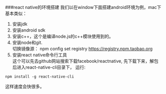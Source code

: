 ###react native的环境搭建
我们以在window下面搭建android环境为例，mac下基本类似：<br />
1. 安装jdk <br />
2. 安装android sdk <br />
3. 安装c++，这个是编译node.js的c++模块使用到的。<br />
4. 安装node和git.<br />
切换镜像源：
npm config set registry https://registry.npm.taobao.org <br />
5. 安装react native命令行工具 <br />
这个可以先去github网站搜索下载facebook/reactnative,
先下载下来，解包后进入react-native-cli目录下，
运行:
```
npm install -g react-native-cli
```
这样速度会快很多。